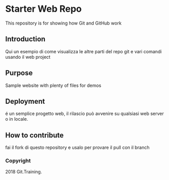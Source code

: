 # Starter Web Repo

This repository is for showing how Git and GitHub work

## Introduction

Qui un esempio di come visualizza le altre parti del repo git e vari comandi usando il web project

## Purpose

Sample website with plenty of files for demos

## Deployment

é un semplice progetto web, il rilascio può avvenire su qualsiasi web server o in locale.

## How to contribute

fai il fork di questo repository e usalo per provare il pull con il branch

### Copyright

2018 Git.Training.